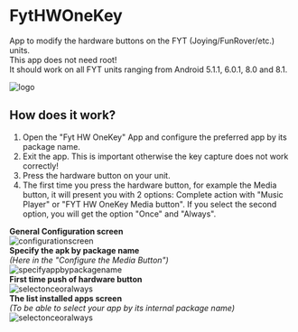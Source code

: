 # FytHWOneKey
App to modify the hardware buttons on the FYT (Joying/FunRover/etc.) units.<br>
This app does not need root!<br>
It should work on all FYT units ranging from Android 5.1.1, 6.0.1, 8.0 and 8.1.

![logo](https://github.com/hvdwolf/FytHWOneKey/blob/master/images/logo.png)
## How does it work?

1. Open the "Fyt HW OneKey" App and configure the preferred app by its package name.
2. Exit the app. This is important otherwise the key capture does not work correctly!
3. Press the hardware button on your unit.
4. The first time you press the hardware button, for example the Media button, it will present you with 2 options: Complete action with "Music Player" or "FYT HW OneKey Media button". If you select the second option, you will get the option "Once" and "Always".

**General Configuration screen**<br>
![configurationscreen](https://github.com/hvdwolf/FytHWOneKey/blob/master/images/configurescreen.jpg)
<br>
**Specify the apk by package name**<br>
*(Here in the "Configure the Media Button")*<br>
![specifyappbypackagename](https://github.com/hvdwolf/FytHWOneKey/blob/master/images/specifyappbypackagename.jpg)
<br>
**First time push of hardware button**<br>
![selectonceoralways](https://github.com/hvdwolf/FytHWOneKey/blob/master/images/selectoncealways.jpg)
<br>
**The list installed apps screen**<br>
*(To be able to select your app by its internal package name)*<br>
![selectonceoralways](https://github.com/hvdwolf/FytHWOneKey/blob/master/images/listinstalledapps.jpg)

